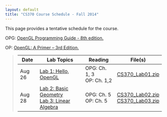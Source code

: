 ```yaml
---
layout: default
title: "CS370 Course Schedule - Fall 2014"
---
```


This page provides a tentative schedule for the course.

OPG: [OpenGL Programming Guide - 8th edition.](http://www.pearsonhighered.com/educator/product/OpenGL-Programming-Guide-The-Official-Guide-to-Learning-OpenGL-Version-43/9780321773036.page)

OP: [OpenGL: A Primer – 3rd Edition.](http://www.pearsonhighered.com/educator/product/OpenGL-A-Primer/9780321398116.page)


> Date | Lab Topics | Reading | File(s) |
> ---- | ---------- | ------- | ------- |
> Aug 26 | [Lab 1: Hello, OpenGL](lab01.html) | OPG: Ch. 1, 3 <br /> OP: Ch. 1,2 | [CS370_Lab01.zip](src/CS370_Lab01.zip)
> Aug 28 | [Lab 2: Basic Geometry](lab02.html) <br /> [Lab 3: Linear Algebra](lab03.html)| OPG: Ch. 5 <br /> OP: Ch. 5 | [CS370_Lab02.zip](src/CS370_Lab02.zip) <br /> [CS370_Lab03.zip](src/CS370_Lab03.zip)
